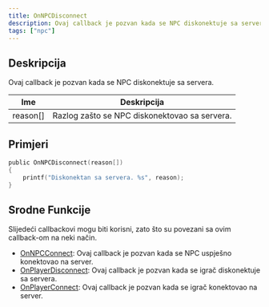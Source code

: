 ```yaml
---
title: OnNPCDisconnect
description: Ovaj callback je pozvan kada se NPC diskonektuje sa servera.
tags: ["npc"]
---
```


<VersionWarn name='callback' version='SA-MP 0.3a' />

## Deskripcija

Ovaj callback je pozvan kada se NPC diskonektuje sa servera.

| Ime          | Deskripcija                                             |
| ------------ | ------------------------------------------------------- |
| reason[]     | Razlog zašto se NPC diskonektovao sa servera.           |

## Primjeri

```c
public OnNPCDisconnect(reason[])
{
    printf("Diskonektan sa servera. %s", reason);
}
```

## Srodne Funkcije

Slijedeći callbackovi mogu biti korisni, zato što su povezani sa ovim callback-om na neki način.

- [OnNPCConnect](OnNPCConnect): Ovaj callback je pozvan kada se NPC uspješno konektovao na server.
- [OnPlayerDisconnect](OnPlayerDisconnect): Ovaj callback je pozvan kada se igrač diskonektuje sa servera.
- [OnPlayerConnect](OnPlayerConnect): Ovaj callback je pozvan kada se igrač konektovao na server.
